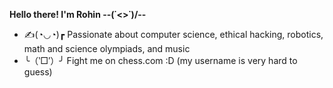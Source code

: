 **Hello there! I'm Rohin --\(˙<>˙)/--**
 - ✍️(◔◡◔)┏  Passionate about computer science, ethical hacking, robotics, math and science olympiads, and music
 - ╰（‵□′）╯ Fight me on chess.com :D (my username is very hard to guess)
